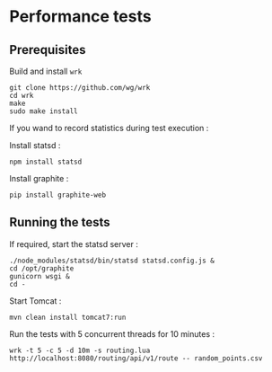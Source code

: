 # Performance tests

## Prerequisites

Build and install ``wrk``

```   
git clone https://github.com/wg/wrk
cd wrk
make
sudo make install
```

If you wand to record statistics during test execution :

Install statsd :

```
npm install statsd
```

Install graphite :

```
pip install graphite-web
```

## Running the tests

If required, start the statsd server :

```
./node_modules/statsd/bin/statsd statsd.config.js &
cd /opt/graphite
gunicorn wsgi &
cd -
```

Start Tomcat :

```
mvn clean install tomcat7:run 
```

Run the tests with 5 concurrent threads for 10 minutes :

```
wrk -t 5 -c 5 -d 10m -s routing.lua http://localhost:8080/routing/api/v1/route -- random_points.csv
```
